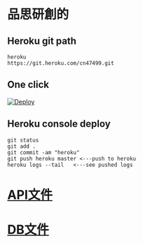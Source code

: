 # 品思研創的

## Heroku git path
```
heroku
https://git.heroku.com/cn47499.git
```
## One click
[![Deploy](https://www.herokucdn.com/deploy/button.svg)](https://heroku.com/deploy)

## Heroku console deploy
```
git status
git add .
git commit -am "heroku"
git push heroku master <---push to heroku
heroku logs --tail   <---see pushed logs
```
# [ API文件 ](https://cn27529.gitbooks.io/mycloudlife-api/content/)  
# [ DB文件 ](https://cn27529.gitbooks.io/mycloudlife-book/content/)  
